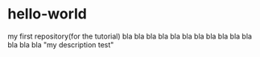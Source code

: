 # hello-world
my first repository(for the tutorial)
bla bla bla bla bla bla bla bla bla bla bla bla bla bla  "my description test"

